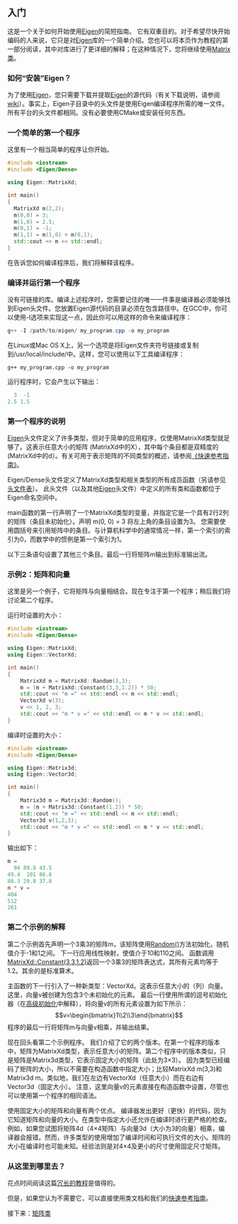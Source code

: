 ## 入门

这是一个关于如何开始使用[Eigen](Eigen命名空间.html)的简短指南。 它有双重目的。对于希望尽快开始编码的人来说，它只是对[Eigen](Eigen命名空间.html)库的一个简单介绍。您也可以将本页作为教程的第一部分阅读，其中对库进行了更详细的解释；在这种情况下，您将继续使用[Matrix类](矩阵类教程.md)。

### 如何“安装”Eigen？

为了使用[Eigen](Eigen命名空间.html)，您只需要下载并提取[Eigen](Eigen命名空间.html)的源代码（有关下载说明，请参阅[wiki](http://eigen.tuxfamily.org/index.php?title=Main_Page#Download)）。事实上，Eigen子目录中的头文件是使用Eigen编译程序所需的唯一文件。 所有平台的头文件都相同。没有必要使用CMake或安装任何东西。

### 一个简单的第一个程序

这里有一个相当简单的程序让你开始。

```cpp
#include <iostream>
#include <Eigen/Dense>

using Eigen::MatrixXd;

int main()
{
  MatrixXd m(2,2);
  m(0,0) = 3;
  m(1,0) = 2.5;
  m(0,1) = -1;
  m(1,1) = m(1,0) + m(0,1);
  std::cout << m << std::endl;
}
```
在告诉您如何编译程序后，我们将解释该程序。


### 编译并运行第一个程序

没有可链接的库。编译上述程序时，您需要记住的唯一一件事是编译器必须能够找到Eigen头文件。您放置Eigen源代码的目录必须在包含路径中。在GCC中，你可以使用-I选项来实现这一点，因此你可以用这样的命令来编译程序：

```powershell
g++ -I /path/to/eigen/ my_program.cpp -o my_program
```

在Linux或Mac OS X上，另一个选项是将Eigen文件夹符号链接或复制到/usr/local/include/中。这样，您可以使用以下工具编译程序：

```shell
g++ my_program.cpp -o my_program
```

运行程序时，它会产生以下输出：
```powershell
  3  -1
2.5 1.5
```
### 第一个程序的说明

[Eigen](Eigen命名空间.html)头文件定义了许多类型，但对于简单的应用程序，仅使用MatrixXd类型就足够了。这表示任意大小的矩阵 (MatrixXd中的X），其中每个条目都是双精度的 (MatrixXd中的d）。有关可用于表示矩阵的不同类型的概述，请参阅[《快速参考指南》](group__QuickRefPage.html#QuickRef_Types)。

Eigen/Dense头文件定义了MatrixXd类型和相关类型的所有成员函数（另请参见[头文件表](group__QuickRefPage.html#QuickRef_Headers)）。 此头文件（以及其他[Eigen](Eigen命名空间.html)头文件）中定义的所有类和函数都位于Eigen命名空间中。

main函数的第一行声明了一个MatrixXd类型的变量，并指定它是一个具有2行2列的矩阵（条目未初始化）。声明 m(0, 0) = 3 将左上角的条目设置为3。 您需要使用圆括号来引用矩阵中的条目。与计算机科学中的通常情况一样，第一个索引的索引为0，而数学中的惯例是第一个索引为1。

以下三条语句设置了其他三个条目。最后一行将矩阵m输出到标准输出流。

### 示例2：矩阵和向量

这里是另一个例子，它将矩阵与向量相结合。现在专注于第一个程序；稍后我们将讨论第二个程序。

运行时设置的大小：

```cpp
#include <iostream>
#include <Eigen/Dense>

using Eigen::MatrixXd;
using Eigen::VectorXd;

int main()
{
    MatrixXd m = MatrixXd::Random(3,3);
    m = (m + MatrixXd::Constant(3,3,1.2)) * 50;
    std::cout << "m =" << std::endl << m << std::endl;
    VectorXd v(3);
    v << 1, 2, 3;
    std::cout << "m * v =" << std::endl << m * v << std::endl;
}
```

编译时设置的大小：

```cpp
#include <iostream>
#include <Eigen/Dense>

using Eigen::Matrix3d;
using Eigen::Vector3d;

int main()
{
    Matrix3d m = Matrix3d::Random();
    m = (m + Matrix3d::Constant(1.2)) * 50;
    std::cout << "m =" << std::endl << m << std::endl;
    Vector3d v(1,2,3);
    std::cout << "m * v =" << std::endl << m * v << std::endl;
}
```
输出如下：
```powershell
m =
  94 89.8 43.5
49.4  101 86.8
88.3 29.8 37.8
m * v =
404
512
261
```
### 第二个示例的解释
第二个示例首先声明一个3乘3的矩阵m，该矩阵使用[Random()](classEigen_1_1DenseBase.html#ae97f8d9d08f969c733c8144be6225756)方法初始化，随机值介于-1和1之间。 下一行应用线性映射，使值介于10和110之间。 函数调用[MatrixXd::Constant(3,3,1.2)](classEigen_1_1DenseBase.html#a68a7ece6c5629d1e9447a321fcb14ccd)返回一个3乘3的矩阵表达式，其所有元素均等于1.2。其余的是标准算术。

主函数的下一行引入了一种新类型：VectorXd。这表示任意大小的（列）向量。这里，向量v被创建为包含3个未初始化的元素。 最后一行使用所谓的逗号初始化器（在[高级初始化](group__TutorialAdvancedInitialization.html)中解释），将向量v的所有元素设置为如下所示：
$$v=\begin{bmatrix}1\\2\\3\end{bmatrix}$$
程序的最后一行将矩阵m与向量v相乘，并输出结果。

现在回头看第二个示例程序。 我们介绍了它的两个版本。在第一个程序的版本中，矩阵为MatrixXd类型，表示任意大小的矩阵。第二个程序中的版本类似，只是矩阵是Matrix3d类型，它表示固定大小的矩阵（此处为3×3）。 因为类型已经编码了矩阵的大小，所以不需要在构造函数中指定大小；比较MatrixXd m(3,3)和Matrix3d m。类似地，我们在左边有VectorXd（任意大小）而在右边有Vector3d（固定大小）。 注意，这里向量v的元素直接在构造函数中设置，尽管也可以使用第一个程序的相同语法。

使用固定大小的矩阵和向量有两个优点。 编译器发出更好（更快）的代码，因为它知道矩阵和向量的大小。在类型中指定大小还允许在编译时进行更严格的检查。例如，如果您试图将矩阵4d（4×4矩阵）与向量3d（大小为3的向量）相乘，编译器会报错。然而，许多类型的使用增加了编译时间和可执行文件的大小。矩阵的大小在编译时也可能未知。经验法则是对4×4及更小的尺寸使用固定尺寸矩阵。
### 从这里到哪里去？
花点时间阅读这篇[冗长的教程](矩阵类教程.md)是值得的。

但是，如果您认为不需要它，可以直接使用类文档和我们的[快速参考指南](group__QuickRefPage.html)。

接下来：[矩阵类](矩阵类教程.md)